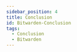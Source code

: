 ```yaml
---
sidebar_position: 4
title: Conclusion
id: Bitwarden-Conclusion
tags:
  - Conclusion
  - Bitwarden
---
```

